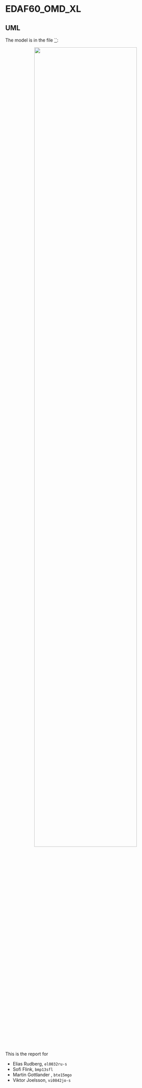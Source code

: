 # EDAF60_OMD_XL

## UML

The model is in the file [``]():

<center>
    <img src="" width="80%">
</center>


This is the report for

 + Elias Rudberg, `el0032ru-s`
 + Sofi Flink, `bmp13sfl`
 + Martin Gottlander , `bte15mgo`
 + Viktor Joelsson, `vi0842jo-s`
